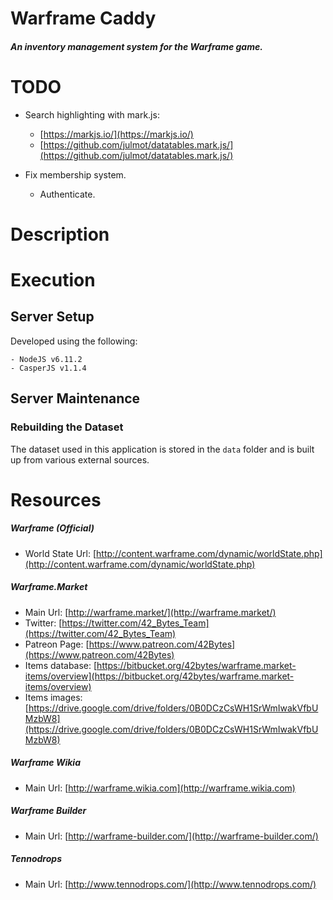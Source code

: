 
Warframe Caddy
==========================================

##### An inventory management system for the Warframe game.



TODO
==========================================

- Search highlighting with mark.js:
	- [https://markjs.io/](https://markjs.io/)
	- [https://github.com/julmot/datatables.mark.js/](https://github.com/julmot/datatables.mark.js/)

- Fix membership system.
	- Authenticate.
 

Description
==========================================


Execution
==========================================


## Server Setup

Developed using the following:

	- NodeJS v6.11.2
	- CasperJS v1.1.4

## Server Maintenance

### Rebuilding the Dataset

The dataset used in this application is stored in the `data` folder
and is built up from various external sources.


Resources
==========================================

##### Warframe (Official)

- World State Url: [http://content.warframe.com/dynamic/worldState.php](http://content.warframe.com/dynamic/worldState.php)

##### Warframe.Market

- Main Url: [http://warframe.market/](http://warframe.market/)
- Twitter: [https://twitter.com/42_Bytes_Team](https://twitter.com/42_Bytes_Team)
- Patreon Page: [https://www.patreon.com/42Bytes](https://www.patreon.com/42Bytes)
- Items database: [https://bitbucket.org/42bytes/warframe.market-items/overview](https://bitbucket.org/42bytes/warframe.market-items/overview)
- Items images: [https://drive.google.com/drive/folders/0B0DCzCsWH1SrWmIwakVfbUMzbW8](https://drive.google.com/drive/folders/0B0DCzCsWH1SrWmIwakVfbUMzbW8)

##### Warframe Wikia

- Main Url: [http://warframe.wikia.com](http://warframe.wikia.com)

##### Warframe Builder

- Main Url: [http://warframe-builder.com/](http://warframe-builder.com/)

##### Tennodrops

- Main Url: [http://www.tennodrops.com/](http://www.tennodrops.com/)


